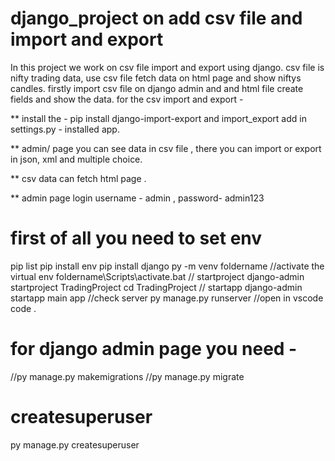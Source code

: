 # django_project on add csv file and import and export
In this project we work on csv file import  and export using django.
csv file is nifty trading data, use csv file fetch data on html page and show niftys candles. 
firstly import csv file on django admin and and html file create fields and show the data. for the csv import and export - 

** install the - pip install django-import-export
and import_export add in settings.py - installed app. 





** admin/ page you can see data in csv file , there you can import or export in json, xml and multiple choice.


** csv data can fetch html page .

** admin page login
username - admin , password- admin123


# first of all you need to set env 
pip list
pip install env
pip install django
py -m venv foldername
//activate the virtual env
foldername\Scripts\activate.bat
// startproject
django-admin startproject TradingProject
cd TradingProject
// startapp
django-admin startapp main app
//check server
py manage.py runserver
//open in vscode
code .



# for django admin page you need -
//py manage.py makemigrations
//py manage.py migrate
# createsuperuser
py manage.py createsuperuser
